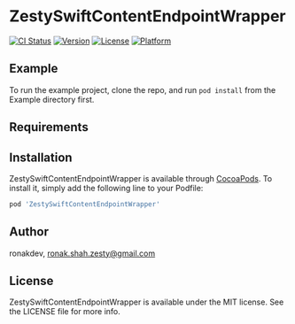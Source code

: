 # ZestySwiftContentEndpointWrapper

[![CI Status](https://img.shields.io/travis/ronakdev/ZestySwiftContentEndpointWrapper.svg?style=flat)](https://travis-ci.org/ronakdev/ZestySwiftContentEndpointWrapper)
[![Version](https://img.shields.io/cocoapods/v/ZestySwiftContentEndpointWrapper.svg?style=flat)](https://cocoapods.org/pods/ZestySwiftContentEndpointWrapper)
[![License](https://img.shields.io/cocoapods/l/ZestySwiftContentEndpointWrapper.svg?style=flat)](https://cocoapods.org/pods/ZestySwiftContentEndpointWrapper)
[![Platform](https://img.shields.io/cocoapods/p/ZestySwiftContentEndpointWrapper.svg?style=flat)](https://cocoapods.org/pods/ZestySwiftContentEndpointWrapper)

## Example

To run the example project, clone the repo, and run `pod install` from the Example directory first.

## Requirements

## Installation

ZestySwiftContentEndpointWrapper is available through [CocoaPods](https://cocoapods.org). To install
it, simply add the following line to your Podfile:

```ruby
pod 'ZestySwiftContentEndpointWrapper'
```

## Author

ronakdev, ronak.shah.zesty@gmail.com

## License

ZestySwiftContentEndpointWrapper is available under the MIT license. See the LICENSE file for more info.
